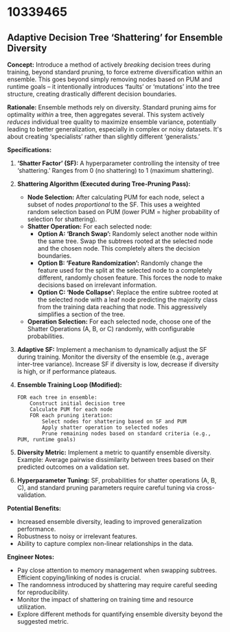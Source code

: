 # 10339465

## Adaptive Decision Tree ‘Shattering’ for Ensemble Diversity

**Concept:** Introduce a method of actively *breaking* decision trees during training, beyond standard pruning, to force extreme diversification within an ensemble. This goes beyond simply removing nodes based on PUM and runtime goals – it intentionally introduces ‘faults’ or ‘mutations’ into the tree structure, creating drastically different decision boundaries.

**Rationale:** Ensemble methods rely on diversity. Standard pruning aims for optimality *within* a tree, then aggregates several. This system actively *reduces* individual tree quality to maximize ensemble variance, potentially leading to better generalization, especially in complex or noisy datasets. It's about creating ‘specialists’ rather than slightly different ‘generalists.’

**Specifications:**

1.  **‘Shatter Factor’ (SF):** A hyperparameter controlling the intensity of tree ‘shattering.’ Ranges from 0 (no shattering) to 1 (maximum shattering).

2.  **Shattering Algorithm (Executed during Tree-Pruning Pass):**

    *   **Node Selection:**  After calculating PUM for each node, select a subset of nodes *proportional* to the SF. This uses a weighted random selection based on PUM (lower PUM = higher probability of selection for shattering).
    *   **Shatter Operation:** For each selected node:
        *   **Option A: ‘Branch Swap’:** Randomly select another node within the same tree. Swap the subtrees rooted at the selected node and the chosen node.  This completely alters the decision boundaries.
        *   **Option B: ‘Feature Randomization’:** Randomly change the feature used for the split at the selected node to a completely different, randomly chosen feature. This forces the node to make decisions based on irrelevant information.
        *   **Option C: ‘Node Collapse’:**  Replace the entire subtree rooted at the selected node with a leaf node predicting the majority class from the training data reaching that node.  This aggressively simplifies a section of the tree.
    *   **Operation Selection:** For each selected node, choose one of the Shatter Operations (A, B, or C) randomly, with configurable probabilities.

3.  **Adaptive SF:** Implement a mechanism to dynamically adjust the SF during training. Monitor the diversity of the ensemble (e.g., average inter-tree variance). Increase SF if diversity is low, decrease if diversity is high, or if performance plateaus.

4.  **Ensemble Training Loop (Modified):**

    ```pseudocode
    FOR each tree in ensemble:
        Construct initial decision tree
        Calculate PUM for each node
        FOR each pruning iteration:
            Select nodes for shattering based on SF and PUM
            Apply shatter operation to selected nodes
            Prune remaining nodes based on standard criteria (e.g., PUM, runtime goals)
    ```

5.  **Diversity Metric:** Implement a metric to quantify ensemble diversity.  Example: Average pairwise dissimilarity between trees based on their predicted outcomes on a validation set.

6.  **Hyperparameter Tuning:** SF, probabilities for shatter operations (A, B, C), and standard pruning parameters require careful tuning via cross-validation.

**Potential Benefits:**

*   Increased ensemble diversity, leading to improved generalization performance.
*   Robustness to noisy or irrelevant features.
*   Ability to capture complex non-linear relationships in the data.

**Engineer Notes:**

*   Pay close attention to memory management when swapping subtrees.  Efficient copying/linking of nodes is crucial.
*   The randomness introduced by shattering may require careful seeding for reproducibility.
*   Monitor the impact of shattering on training time and resource utilization.
*   Explore different methods for quantifying ensemble diversity beyond the suggested metric.